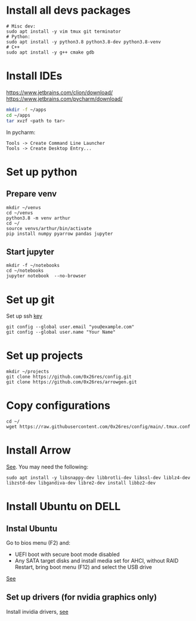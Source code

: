 # Install all devs packages

```
# Misc dev:
sudo apt install -y vim tmux git terminator
# Python:
sudo apt install -y python3.8 python3.8-dev python3.8-venv
# C++
sudo apt install -y g++ cmake gdb
```

# Install IDEs

https://www.jetbrains.com/clion/download/
https://www.jetbrains.com/pycharm/download/

```bash
mkdir -f ~/apps
cd ~/apps
tar xvzf <path to tar>
```

In pycharm:
```
Tools -> Create Command Line Launcher
Tools -> Create Desktop Entry...
```

# Set up python

## Prepare venv

```
mkdir ~/venvs
cd ~/venvs
python3.8 -m venv arthur
cd ~/
source venvs/arthur/bin/activate
pip install numpy pyarrow pandas jupyter
```

## Start jupyter

```
mkdir -f ~/notebooks
cd ~/notebooks
jupyter notebook  --no-browser
```

# Set up git

Set up ssh [key](https://docs.github.com/en/free-pro-team@latest/github/authenticating-to-github/generating-a-new-ssh-key-and-adding-it-to-the-ssh-agent)

```
git config --global user.email "you@example.com"
git config --global user.name "Your Name"
```

# Set up projects
```
mkdir ~/projects
git clone https://github.com/0x26res/config.git
git clone https://github.com/0x26res/arrowgen.git
```

# Copy configurations

```
cd ~/
wget https://raw.githubusercontent.com/0x26res/config/main/.tmux.conf
```

# Install Arrow

[See](https://arrow.apache.org/install/). You may need the following:
```
sudo apt install -y libsnappy-dev libbrotli-dev libssl-dev liblz4-dev libzstd-dev libgandiva-dev libre2-dev install libbz2-dev
```

# Install Ubuntu on DELL

## Instal Ubuntu

Go to bios menu (F2) and:
* UEFI boot with secure boot mode disabled
* Any SATA target disks and install media set for AHCI, without RAID
Restart, bring boot menu (F12) and select the USB drive 
  
[See](https://gist.github.com/cantbewong/e2fa21603633bfe2c3a500bdcc853988)

## Set up drivers (for nvidia graphics only)

Install invidia drivers, [see](https://www.cyberciti.biz/faq/ubuntu-linux-install-nvidia-driver-latest-proprietary-driver/)
